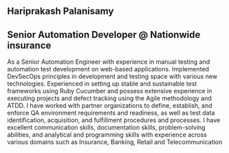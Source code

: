 ## Hariprakash Palanisamy

## Senior Automation Developer @ Nationwide insurance

As a Senior Automation Engineer with experience in manual testing and automation test development on web-based applications. Implemented DevSecOps principles in development and testing space with various new technologies. Experienced in setting up stable and sustainable test frameworks using Ruby Cucumber and possess extensive experience in executing projects and defect tracking using the Agile methodology and ATDD. I have worked with partner organizations to define, establish, and enforce QA environment requirements and readiness, as well as test data identification, acquisition, and fulfillment procedures and processes. I have excellent communication skills, documentation skills, problem-solving abilities, and analytical and programming skills with experience across various domains such as Insurance, Banking, Retail and Telecommunication
